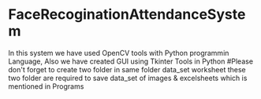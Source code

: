 # FaceRecoginationAttendanceSystem
In this system we have used OpenCV tools with Python programmin Language, Also we have created GUI using Tkinter Tools in Python
#Please don't forget to create two folder in same folder
data_set
worksheet
these two folder are required to save data_set of images & excelsheets
which is mentioned in Programs
